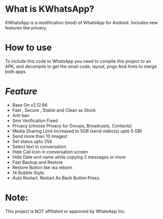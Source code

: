 # What is KWhatsApp?
KWhatsApp is a modification (mod) of WhatsApp for Android. Includes new features like privacy.

# How to use
To include this code to WhatsApp you need to compile this project to an APK, and decompile to get the smali code, layout, pngs And Xmls to merge both apps.

# **_Feature_**
- Base On v2.12.66
- Fast , Secure , Stable and Clean as Stock
- Anti ban
- Sms Verification Fixed
- Privacy (choose Privacy for Groups, Broadcasts, Contacts)
- Media Sharing Limit Increased to 5GB (send video(s) upto 5 GB)
- Send more than 10 images!
- Set status upto 256
- Select text in conversation
- Hide Call Icon in conversation screen
- Hide Date and name while copying 2 messages or more
- Fast Backup and Restore
- Restore Button like wa reborn
- 14 Bubble Style.
- Auto Restart. Restart As Back Button Press.

# **Note**:
This project is NOT affiliated or approved by WhatsApp Inc.

